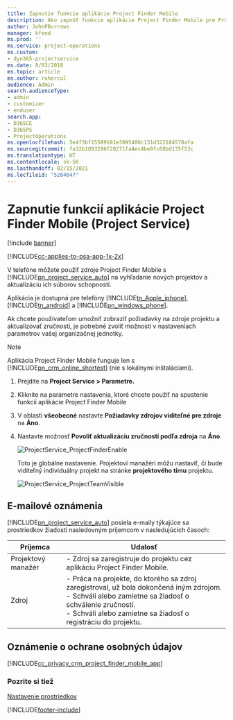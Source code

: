 ```yaml
---
title: Zapnutie funkcie aplikácie Project Finder Mobile
description: Ako zapnúť funkcie aplikácie Project Finder Mobile pre Project Service
author: JohnPBurrows
manager: kfend
ms.prod: ''
ms.service: project-operations
ms.custom:
- dyn365-projectservice
ms.date: 8/03/2018
ms.topic: article
ms.author: ruhercul
audience: Admin
search.audienceType:
- admin
- customizer
- enduser
search.app:
- D365CE
- D365PS
- ProjectOperations
ms.openlocfilehash: 5e4f3bf15589181e3095400c131d322184578afa
ms.sourcegitcommit: fa32b1893286f20271fa4ec4be8fc68bd135f53c
ms.translationtype: HT
ms.contentlocale: sk-SK
ms.lasthandoff: 02/15/2021
ms.locfileid: "5284647"
---
```

# <a name="enable-project-finder-mobile-app-features-project-service"></a>Zapnutie funkcií aplikácie Project Finder Mobile (Project Service)

[!include [banner](../includes/psa-now-project-operations.md)]

[!INCLUDE[cc-applies-to-psa-app-1x-2x](../includes/cc-applies-to-psa-app-1x-2x.md)]

V telefóne môžete použiť zdroje Project Finder Mobile s [!INCLUDE[pn_project_service_auto](../includes/pn-project-service-auto.md)] na vyhľadanie nových projektov a aktualizáciu ich súborov schopností.  
  
 Aplikácia je dostupná pre telefóny [!INCLUDE[tn_Apple_iphone](../includes/tn-apple-iphone.md)], [!INCLUDE[tn_android](../includes/tn-android.md)] a [!INCLUDE[pn_windows_phone](../includes/pn-windows-phone.md)].  
    
 Ak chcete používateľom umožniť zobraziť požiadavky na zdroje projektu a aktualizovať zručnosti, je potrebné zvoliť možnosti v nastaveniach parametrov vašej organizačnej jednotky.
  
> [!NOTE]
>  Aplikácia Project Finder Mobile funguje len s [!INCLUDE[pn_crm_online_shortest](../includes/pn-crm-online-shortest.md)] (nie s lokálnymi inštaláciami).  
  
1. Prejdite na **Project Service > Parametre.**  
  
2. Kliknite na parametre nastavenia, ktoré chcete použiť na spustenie funkcií aplikácie Project Finder Mobile  
  
3. V oblasti **všeobecné** nastavte **Požiadavky zdrojov viditeľné pre zdroje** na **Áno**.  
  
4. Nastavte možnosť **Povoliť aktualizáciu zručností podľa zdroja** na **Áno**.  
  
   ![ProjectService_ProjectFinderEnable](../psa/media/project-service-project-finder-enable.png "ProjectService_ProjectFinderEnable")  
  
   Toto je globálne nastavenie. Projektoví manažéri môžu nastaviť, či bude viditeľný individuálny projekt na stránke **projektového tímu** projektu.  
  
   ![ProjectService_ProjectTeamVisible](../psa/media/project-service-project-team-visible.png "ProjectService_ProjectTeamVisible")  
  
## <a name="email-notifications"></a>E-mailové oznámenia  
 [!INCLUDE[pn_project_service_auto](../includes/pn-project-service-auto.md)] posiela e-maily týkajúce sa prostriedkov žiadostí nasledovným príjemcom v nasledujúcich časoch:  
  
|Príjemca|Udalosť|  
|---------------|-----------|  
|Projektový manažér|- Zdroj sa zaregistruje do projektu cez aplikáciu Project Finder Mobile.|  
|Zdroj|- Práca na projekte, do ktorého sa zdroj zaregistroval, už bola dokončená iným zdrojom.<br />- Schváli alebo zamietne sa žiadosť o schválenie zručností.<br />- Schváli alebo zamietne sa žiadosť o registráciu do projektu.|  
  
## <a name="privacy-notice"></a>Oznámenie o ochrane osobných údajov  
 [!INCLUDE[cc_privacy_crm_project_finder_mobile_app](../includes/cc-privacy-crm-project-finder-mobile-app.md)]  
  
### <a name="see-also"></a>Pozrite si tiež  
 [Nastavenie prostriedkov](../psa/set-up-resources.md)


[!INCLUDE[footer-include](../includes/footer-banner.md)]